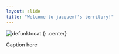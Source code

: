 ```yaml
---
layout: slide
title: "Welcome to jacquemf's territory!"
---
```


![defunktocat](https://octodex.github.com/images/defunktocat.png)
{: .center}

Caption here
